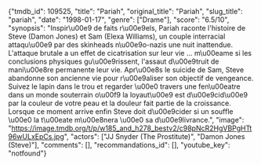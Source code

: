{"tmdb_id": 109525, "title": "Pariah", "original_title": "Pariah", "slug_title": "pariah", "date": "1998-01-17", "genre": ["Drame"], "score": "6.5/10", "synopsis": "Inspir\u00e9 de faits r\u00e9els, Pariah raconte l'histoire de Steve (Damon Jones) et Sam (Elexa Williams), un couple interracial attaqu\u00e9 par des skinheads n\u00e9o-nazis une nuit inattendue. L'attaque brutale a un effet de cicatrisation sur leur vie ... m\u00eame si les conclusions physiques gu\u00e9rissent, l'assaut d\u00e9truit de mani\u00e8re permanente leur vie. Apr\u00e8s le suicide de Sam, Steve abandonne son ancienne vie pour r\u00e9aliser son objectif de vengeance. Suivez le lapin dans le trou et regarder \u00e0 travers une fen\u00eatre dans un monde souterrain o\u00f9 la loyaut\u00e9 est d\u00e9cid\u00e9 par la couleur de votre peau et la douleur fait partie de la croissance. Lorsque ce moment arrive enfin Steve doit d\u00e9cider si un souffle \u00e0 la t\u00eate m\u00e8nera \u00e0 sa d\u00e9livrance.", "image": "https://image.tmdb.org/t/p/w185_and_h278_bestv2/c98pNcR2HgVBPgHTt96wULxEpCs.jpg", "actors": ["JJ Snyder (The Prostitute)", "Damon Jones (Steve)"], "comments": [], "recommandations_id": [], "youtube_key": "notfound"}